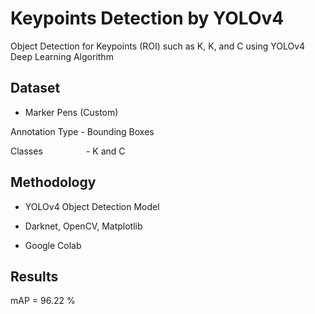 # Keypoints Detection by YOLOv4

Object Detection for Keypoints (ROI) such as K, K, and C using YOLOv4 Deep Learning Algorithm

## Dataset

- Marker Pens (Custom)

Annotation Type - Bounding Boxes

Classes &nbsp; &nbsp; &nbsp; &nbsp; &nbsp; &nbsp; &emsp; - K and C

## Methodology

- YOLOv4 Object Detection Model

- Darknet, OpenCV, Matplotlib

- Google Colab

## Results

mAP = 96.22 %
